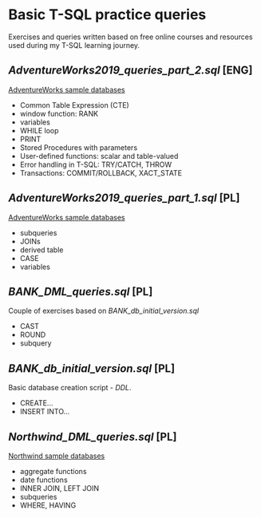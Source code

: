 # Basic T-SQL practice queries
Exercises and queries written based on free online courses and resources used during my T-SQL learning journey.

## *AdventureWorks2019_queries_part_2.sql* [ENG]
[AdventureWorks sample databases](https://github.com/Microsoft/sql-server-samples/releases/tag/adventureworks)
* Common Table Expression (CTE)
* window function: RANK
* variables
* WHILE loop
* PRINT
* Stored Procedures with parameters
* User-defined functions: scalar and table-valued
* Error handling in T-SQL: TRY/CATCH, THROW
* Transactions: COMMIT/ROLLBACK, XACT_STATE

## *AdventureWorks2019_queries_part_1.sql* [PL]
[AdventureWorks sample databases](https://github.com/Microsoft/sql-server-samples/releases/tag/adventureworks)
* subqueries
* JOINs
* derived table
* CASE 
* variables 

## *BANK_DML_queries.sql* [PL]
Couple of exercises based on *BANK_db_initial_version.sql*
* CAST
* ROUND
* subquery

## *BANK_db_initial_version.sql* [PL]
Basic database creation script - *DDL*.
* CREATE...
* INSERT INTO...

## *Northwind_DML_queries.sql* [PL]
[Northwind sample databases](https://github.com/microsoft/sql-server-samples/tree/master/samples/databases/northwind-pubs)
* aggregate functions
* date functions
* INNER JOIN, LEFT JOIN
* subqueries
* WHERE, HAVING
